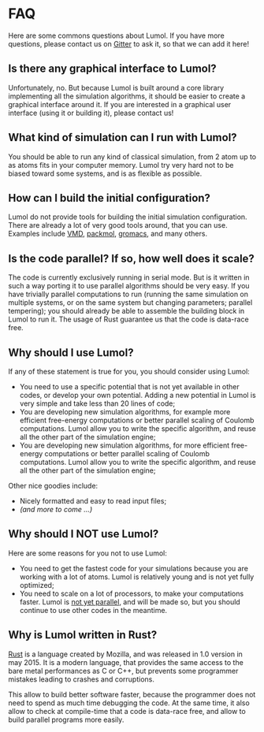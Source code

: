 # FAQ

Here are some commons questions about Lumol. If you have more questions, please
contact us on [Gitter][Gitter] to ask it, so that we can add it here!

## Is there any graphical interface to Lumol?

Unfortunately, no. But because Lumol is built around a core library implementing
all the simulation algorithms, it should be easier to create a graphical
interface around it. If you are interested in a graphical user interface (using
it or building it), please contact us!

## What kind of simulation can I run with Lumol?

You should be able to run any kind of classical simulation, from 2 atom up to as
atoms fits in your computer memory. Lumol try very hard not to be biased toward
some systems, and is as flexible as possible.

## How can I build the initial configuration?

Lumol do not provide tools for building the initial simulation configuration.
There are already a lot of very good tools around, that you can use. Examples
include [VMD][VMD], [packmol][packmol], [gromacs][gromacs], and many others.

[VMD]: http://www.ks.uiuc.edu/Research/vmd/
[packmol]: http://www.ime.unicamp.br/~martinez/packmol/
[gromacs]: http://gromacs.org/

## Is the code parallel? If so, how well does it scale?

The code is currently exclusively running in serial mode. But is it written in
such a way porting it to use parallel algorithms should be very easy. If you
have trivially parallel computations to run (running the same simulation on
multiple systems, or on the same system but changing parameters; parallel
tempering); you should already be able to assemble the building block in Lumol
to run it. The usage of Rust guarantee us that the code is data-race free.

## Why should I use Lumol?

If any of these statement is true for you, you should consider using Lumol:

- You need to use a specific potential that is not yet available in other
  codes, or develop your own potential. Adding a new potential in Lumol is very
  simple and take less than 20 lines of code;
- You are developing new simulation algorithms, for example more efficient
  free-energy computations or better parallel scaling of Coulomb computations.
  Lumol allow you to write the specific algorithm, and reuse all the other part
  of the simulation engine;
- You are developing new simulation algorithms, for more efficient free-energy
  computations or better parallel scaling of Coulomb computations. Lumol allow
  you to write the specific algorithm, and reuse all the other part of the
  simulation engine;

Other nice goodies include:

- Nicely formatted and easy to read input files;
- *(and more to come ...)*

## Why should I NOT use Lumol?

Here are some reasons for you not to use Lumol:

- You need to get the fastest code for your simulations because you are working
  with a lot of atoms. Lumol is relatively young and is not yet fully optimized;
- You need to scale on a lot of processors, to make your computations faster.
  Lumol is [not yet parallel][parallel], and will be made so, but you should
  continue to use other codes in the meantime.

[parallel]: faq.html#Is%20the%20code%20parallel?%20If%20so,%20how%20well%20does%20it%20scale?

## Why is Lumol written in Rust?

[Rust][Rust] is a language created by Mozilla, and was released in 1.0 version
in may 2015. It is a modern language, that provides the same access to the bare
metal performances as C or C++, but prevents some programmer mistakes leading to
crashes and corruptions.

This allow to build better software faster, because the programmer does not need
to spend as much time debugging the code. At the same time, it also allow to
check at compile-time that a code is data-race free, and allow to build parallel
programs more easily.

[Gitter]: https://gitter.im/lumol-org/lumol
[Rust]: http://www.rust-lang.org/
